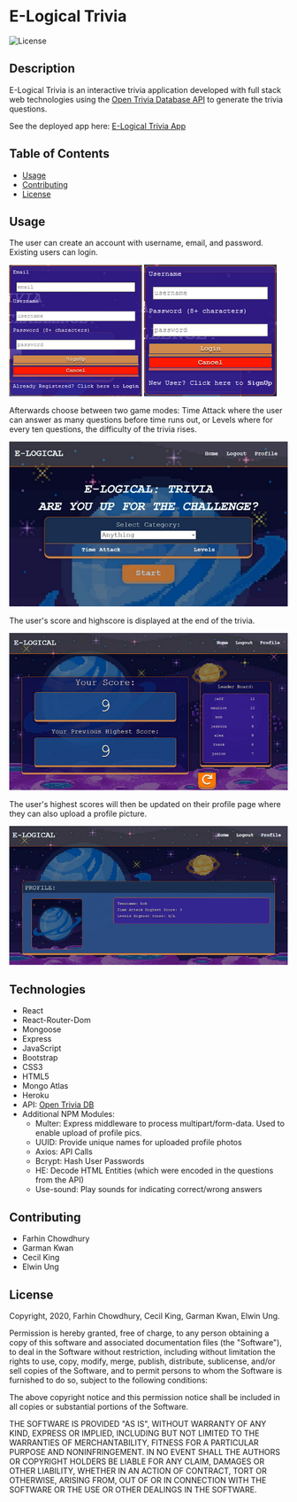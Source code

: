 # E-Logical Trivia
![License](https://img.shields.io/badge/license-MIT-blue.svg "License Badge")
## Description
E-Logical Trivia is an interactive trivia application developed with full stack web technologies using the [Open Trivia Database API](https://opentdb.com/) to generate the trivia questions.

See the deployed app here: [E-Logical Trivia App](https://vast-ocean-41089.herokuapp.com/)

## Table of Contents
- [Usage](#usage)
- [Contributing](#Contributing)
- [License](#license)

## Usage
The user can create an account with username, email, and password. Existing users can login.

![signup screenshot](client/src/assets/signup_page.png)
![login screenshot](client/src/assets/login_page.png)

 Afterwards choose between two game modes: Time Attack where the user can answer as many questions before time runs out, or Levels where for every ten questions, the difficulty of the trivia rises. 
 
 ![home page screenshot](client/src/assets/screenshot-trivia.jpg)

 The user's score and highscore is displayed at the end of the trivia. 
 
  ![score page screenshot](client/src/assets/score_page.png)

 The user's highest scores will then be updated on their profile page where they can also upload a profile picture.

  ![score page screenshot](client/src/assets/profile_page.png)

## Technologies
* React
* React-Router-Dom
* Mongoose
* Express
* JavaScript
* Bootstrap
* CSS3
* HTML5
* Mongo Atlas
* Heroku
* API: [Open Trivia DB](https://opentdb.com/) 
* Additional NPM Modules:
  * Multer: Express middleware to process multipart/form-data. Used to enable upload of profile pics.
  * UUID: Provide unique names for uploaded profile photos
  * Axios: API Calls
  * Bcrypt: Hash User Passwords
  * HE: Decode HTML Entities (which were encoded in the questions from the API)
  * Use-sound: Play sounds for indicating correct/wrong answers

## Contributing

* Farhin Chowdhury
* Garman Kwan
* Cecil King
* Elwin Ung

## License
Copyright, 2020, Farhin Chowdhury, Cecil King, Garman Kwan, Elwin Ung.

Permission is hereby granted, free of charge, to any person obtaining a copy of this software and associated documentation files (the "Software"), to deal in the Software without restriction, including without limitation the rights to use, copy, modify, merge, publish, distribute, sublicense, and/or sell copies of the Software, and to permit persons to whom the Software is furnished to do so, subject to the following conditions:

The above copyright notice and this permission notice shall be included in all copies or substantial portions of the Software.

THE SOFTWARE IS PROVIDED "AS IS", WITHOUT WARRANTY OF ANY KIND, EXPRESS OR IMPLIED, INCLUDING BUT NOT LIMITED TO THE WARRANTIES OF MERCHANTABILITY, FITNESS FOR A PARTICULAR PURPOSE AND NONINFRINGEMENT. IN NO EVENT SHALL THE AUTHORS OR COPYRIGHT HOLDERS BE LIABLE FOR ANY CLAIM, DAMAGES OR OTHER LIABILITY, WHETHER IN AN ACTION OF CONTRACT, TORT OR OTHERWISE, ARISING FROM, OUT OF OR IN CONNECTION WITH THE SOFTWARE OR THE USE OR OTHER DEALINGS IN THE SOFTWARE.

